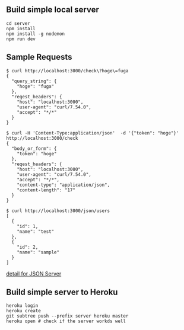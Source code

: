 ## Build simple local server

```
cd server
npm install
npm install -g nodemon
npm run dev
```

## Sample Requests

```
$ curl http://localhost:3000/check\?hoge\=fuga
{
  "query_string": {
    "hoge": "fuga"
  },
  "reqest_headers": {
    "host": "localhost:3000",
    "user-agent": "curl/7.54.0",
    "accept": "*/*"
  }
}

$ curl -H 'Content-Type:application/json'  -d '{"token": "hoge"}' http://localhost:3000/check
{
  "body_or_form": {
    "token": "hoge"
  },
  "reqest_headers": {
    "host": "localhost:3000",
    "user-agent": "curl/7.54.0",
    "accept": "*/*",
    "content-type": "application/json",
    "content-length": "17"
  }
}

$ curl http://localhost:3000/json/users
[
  {
    "id": 1,
    "name": "test"
  },
  {
    "id": 2,
    "name": "sample"
  }
]
```

[detail for JSON Server](https://qiita.com/futoase/items/2859a60c8b240da70572)

## Build simple server to Heroku

```
heroku login
heroku create
git subtree push --prefix server heroku master
heroku open # check if the server workds well
```
